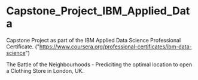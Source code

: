# Capstone_Project_IBM_Applied_Data

Capstone Project as part of the IBM Applied Data Science Professional Certificate. ("https://www.coursera.org/professional-certificates/ibm-data-science")


The Battle of the Neighbourhoods - Prediciting the optimal location to open a Clothing Store in London, UK.

